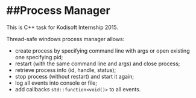 ##Process Manager
========
This is C++ task for Kodisoft Internship 2015. 

Thread-safe windows process manager allows:
- create process by specifying command line with args or open existing one specifying pid;
- restart (with the same command line and args) and close process; 
- retrieve process info (id, handle, status);
- stop process (without restart) and start it again;
- log all events into console or file;
- add callbacks `std::function<void()>` to all events.
